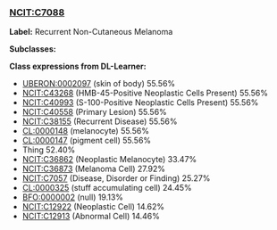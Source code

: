 
### [NCIT:C7088](http://purl.obolibrary.org/obo/NCIT_C7088)
**Label:** Recurrent Non-Cutaneous Melanoma

**Subclasses:** 

**Class expressions from DL-Learner:**

- [UBERON:0002097](http://purl.obolibrary.org/obo/UBERON_0002097) (skin of body) 55.56%
- [NCIT:C43268](http://purl.obolibrary.org/obo/NCIT_C43268) (HMB-45-Positive Neoplastic Cells Present) 55.56%
- [NCIT:C40993](http://purl.obolibrary.org/obo/NCIT_C40993) (S-100-Positive Neoplastic Cells Present) 55.56%
- [NCIT:C40558](http://purl.obolibrary.org/obo/NCIT_C40558) (Primary Lesion) 55.56%
- [NCIT:C38155](http://purl.obolibrary.org/obo/NCIT_C38155) (Recurrent Disease) 55.56%
- [CL:0000148](http://purl.obolibrary.org/obo/CL_0000148) (melanocyte) 55.56%
- [CL:0000147](http://purl.obolibrary.org/obo/CL_0000147) (pigment cell) 55.56%
- Thing 52.40%
- [NCIT:C36862](http://purl.obolibrary.org/obo/NCIT_C36862) (Neoplastic Melanocyte) 33.47%
- [NCIT:C36873](http://purl.obolibrary.org/obo/NCIT_C36873) (Melanoma Cell) 27.92%
- [NCIT:C7057](http://purl.obolibrary.org/obo/NCIT_C7057) (Disease, Disorder or Finding) 25.27%
- [CL:0000325](http://purl.obolibrary.org/obo/CL_0000325) (stuff accumulating cell) 24.45%
- [BFO:0000002](http://purl.obolibrary.org/obo/BFO_0000002) (null) 19.13%
- [NCIT:C12922](http://purl.obolibrary.org/obo/NCIT_C12922) (Neoplastic Cell) 14.62%
- [NCIT:C12913](http://purl.obolibrary.org/obo/NCIT_C12913) (Abnormal Cell) 14.46%


